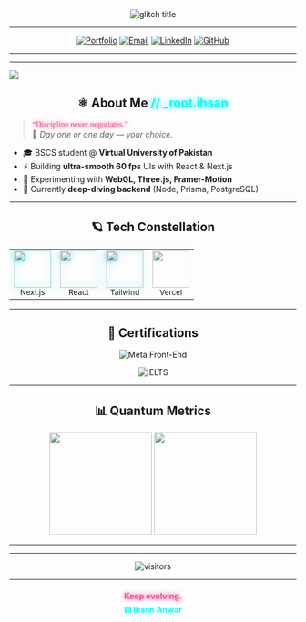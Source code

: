 <!-- ╔═══════════════════════════════════════════════════════════════════════╗ -->
<!-- ║  D A R K - M O D E   O N L Y    |    L I G H T   W I L L   B U R N   ║ -->
<!-- ╚═══════════════════════════════════════════════════════════════════════╝ -->

<div align="center">

<!-- =====  GLITCH-TITLE  ===== -->
<img src="https://readme-glitch.vercel.app/api?text=IHSAИ_AИWAR&nbsp;🜲&color=00ffff&bg=0d1117&height=80&fontSize=70&font=Orbitron&glitch=1" alt="glitch title" />


</div>

---

<!-- =====  QUICK-ACCESS BADGES WITH HOVER BLUR  ===== -->
<div align="center">

[![Portfolio](https://img.shields.io/badge/🏰_PORTFOLIO-0A0A0A?style=for-the-badge&logo=nextdotjs&logoColor=00ffff)](https://main-portfolio-seven-wine.vercel.app/)
[![Email](https://img.shields.io/badge/📡_EMAIL-0A0A0A?style=for-the-badge&logo=gmail&logoColor=ff4790)](mailto:ihsan.anwar4321@gmail.com)
[![LinkedIn](https://img.shields.io/badge/👾_LINKEDIN-0A0A0A?style=for-the-badge&logo=linkedin&logoColor=00ffff)](https://www.linkedin.com/in/ihsan-anwar-243964353/)
[![GitHub](https://img.shields.io/badge/🕳️_GITHUB-0A0A0A?style=for-the-badge&logo=github&logoColor=ffffff)](https://github.com/IHSAN-ANWAR)

</div>

---



---

<!-- =====  NEON DIVIDER  ===== -->
<img src="https://capsule-render.vercel.app/api?type=neon&height=8&section=divider&fontSize=0&color=00ffff" />

<!-- =====  ABOUT ME WITH GLOW TEXT  ===== -->
## <div align="center"> ⚛️ About Me <span style="color:#00ffff;text-shadow:0 0 8px">// _root.ihsan</span> </div>

> <span style="font-family: Share Tech Mono; color: #ff4790; text-shadow: 0 0 6px;">“Discipline never negotiates.”</span>  
> 🚀 *Day one or one day — your choice.*

- 🎓 BSCS student @ **Virtual University of Pakistan**
- ⚡ Building **ultra-smooth 60 fps** UIs with React & Next.js
- 🧪 Experimenting with **WebGL, Three.js, Framer-Motion**
- 🌱 Currently **deep-diving backend** (Node, Prisma, PostgreSQL)

---

<!-- =====  TECH CRYSTALS (HOVER = PULSE)  ===== -->
## <div align="center"> 🪐 Tech Constellation </div>

<div align="center">
  <table>
    <tr>
      <td align="center">
        <img src="https://skillicons.dev/icons?i=nextjs" width="65" style="filter: drop-shadow(0 0 6px #00ffff);">
        <br><sub>Next.js</sub>
      </td>
      <td align="center">
        <img src="https://skillicons.dev/icons?i=react" width="65" style="filter: drop-shadow(0 0 6px #61dafb);">
        <br><sub>React</sub>
      </td>
      <td align="center">
        <img src="https://skillicons.dev/icons?i=tailwind" width="65" style="filter: drop-shadow(0 0 6px #38bdf8);">
        <br><sub>Tailwind</sub>
      </td>
      <td align="center">
        <img src="https://skillicons.dev/icons?i=vercel" width="65" style="filter: drop-shadow(0 0 6px #fff);">
        <br><sub>Vercel</sub>
      </td>
    </tr>
  </table>
</div>

---

<!-- =====  CERTIFICATIONS WITH BADGES  ===== -->
## <div align="center"> 🏅 Certifications </div>

<div align="center">

![Meta Front-End](https://img.shields.io/badge/Meta-Front--End%20Developer-066eff?style=flat-square&logo=coursera&logoColor=white)

![IELTS](https://img.shields.io/badge/IELTS-Preparation-ff4790?style=flat-square&logo=coursera&logoColor=white)

</div>

---

<!-- =====  REACTIVE GITHUB STATS  ===== -->
## <div align="center"> 📊 Quantum Metrics </div>

<div align="center">
  <picture>
    <source media="(prefers-color-scheme: dark)" srcset="https://github-readme-stats.vercel.app/api?username=IHSAN-ANWAR&show_icons=true&theme=radical&hide_border=true&bg_color=0d1117&title_color=00ffff&icon_color=ff4790&text_color=ffffff" />
    <img height="180" src="https://github-readme-stats.vercel.app/api?username=IHSAN-ANWAR&show_icons=true&theme=radical&hide_border=true&bg_color=0d1117&title_color=00ffff&icon_color=ff4790&text_color=ffffff" />
  </picture>
  <picture>
    <source media="(prefers-color-scheme: dark)" srcset="https://github-readme-streak-stats.herokuapp.com/?user=IHSAN-ANWAR&theme=radical&hide_border=true&background=0d1117&ring=00ffff&fire=ff4790&currStreakNum=ffffff" />
    <img height="180" src="https://github-readme-streak-stats.herokuapp.com/?user=IHSAN-ANWAR&theme=radical&hide_border=true&background=0d1117&ring=00ffff&fire=ff4790&currStreakNum=ffffff" />
  </picture>
</div>

---

<!-- =====  KONAMI EASTER EGG (hidden until ↑↑↓↓←→←→BA)  ===== -->
<div id="konami" style="display:none" align="center">
  <img src="https://media.giphy.com/media/3o7aCTPPm4OHfRLSH6/giphy.gif" width="400" />
  <br><sub style="color:#00ffff">You found the glitch portal — welcome to the back-end.</sub>
</div>

<script>
/* Vanilla JS Konami code listener */
const konami="3838404037393739666513";let keys="";document.addEventListener("keydown",e=>{keys+=e.keyCode;if(keys===konami){document.getElementById("konami").style.display="block";keys="";}});
</script>

---

<!-- =====  VISITOR COUNTER WITH GLOW  ===== -->
<div align="center">

![visitors](https://visitor-badge.laobi.icu/badge?page_id=IHSAN-ANWAR&style=flat-square&color=00ffff&title=Visitors&titleColor=ffffff)

</div>

---

<!-- =====  FOOTER WITH NEON  ===== -->
<h4 align="center">
  <span style="color:#ff4790;text-shadow:0 0 8px">Keep evolving.</span>  
  <br>
  <a href="https://main-portfolio-seven-wine.vercel.app/" style="text-decoration:none;color:#00ffff">🜲 Ihsan Anwar</a>
</h4>

<!-- =====  END OF INSANITY  ===== -->

